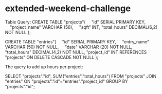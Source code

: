 # extended-weekend-challenge

Table Query:
CREATE TABLE "projects"(
    "id" SERIAL PRIMARY KEY,
    "project_name" VARCHAR (50),
    "sqft" INT,
	"total_hours" DECIMAL(6,2) NOT NULL
);

CREATE TABLE "entries"(
    "id" SERIAL PRIMARY KEY,
    "entry_name" VARCHAR (50) NOT NULL,
    "date" VARCHAR (20) NOT NULL,
	"total_hours" DECIMAL(4,2) NOT NULL,
	"project_id" INT REFERENCES "projects" ON DELETE CASCADE NOT NULL
);

The query to add up hours per project:

SELECT "projects"."id", SUM("entries"."total_hours") FROM "projects"
JOIN "entries" ON "projects"."id"="entries"."project_id"
GROUP BY "projects"."id";